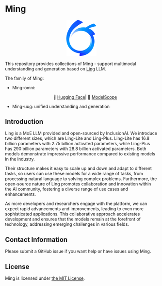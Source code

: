 # Ming

<p align="center">
    <img src="./Ming-omni/figures/ant-bailing.png" width="100"/>
<p>


This repository provides collections of Ming - support multimodal understanding and generation based on [Ling](https://github.com/inclusionAI/Ling) LLM.


The family of Ming:
- Ming-omni: <p align="center">🤗 <a href="https://huggingface.co/inclusionAI">Hugging Face</a>| 🤖 <a href="https://modelscope.cn/organization/inclusionAI">ModelScope</a>
- Ming-uug: unified understanding and generation





## Introduction

Ling is a MoE LLM provided and open-sourced by InclusionAI. We introduce two different sizes, which are Ling-Lite and Ling-Plus. Ling-Lite has 16.8 billion parameters with 2.75 billion activated parameters, while Ling-Plus has 290 billion parameters with 28.8 billion activated parameters. Both models demonstrate impressive performance compared to existing models in the industry.

Their structure makes it easy to scale up and down and adapt to different tasks, so users can use these models for a wide range of tasks, from processing natural language to solving complex problems. Furthermore, the open-source nature of Ling promotes collaboration and innovation within the AI community, fostering a diverse range of use cases and enhancements.

As more developers and researchers engage with the platform, we can expect rapid advancements and improvements, leading to even more sophisticated applications. This collaborative approach accelerates development and ensures that the models remain at the forefront of technology, addressing emerging challenges in various fields.

## Contact Information

Please submit a GitHub issue if you want help or have issues using Ming.

## License

Ming is licensed under [the MIT License](https://github.com/inclusionAI/Ming/blob/master/LICENCE).


